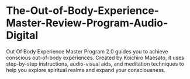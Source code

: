 # The-Out-of-Body-Experience-Master-Review-Program-Audio-Digital
Out Of Body Experience Master Program 2.0 guides you to achieve conscious out-of-body experiences. Created by Koichiro Maesato, it uses step-by-step instructions, audio-visual aids, and meditation techniques to help you explore spiritual realms and expand your consciousness.

